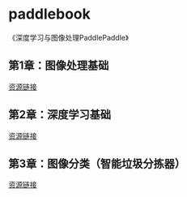 # paddlebook
《深度学习与图像处理PaddlePaddle》

## 第1章：图像处理基础
[资源链接](https://aistudio.baidu.com/datasetdetail/253430)

## 第2章：深度学习基础
[资源链接](https://aistudio.baidu.com/datasetdetail/252154)

## 第3章：图像分类（智能垃圾分拣器）
[资源链接](https://aistudio.baidu.com/datasetdetail/251514)



